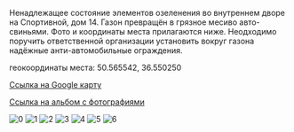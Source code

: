 Ненадлежащее состояние элементов озеленения во внутреннем дворе на Спортивной, дом 14. Газон превращён в грязное месиво авто-свиньями. Фото и координаты места прилагаются ниже. Неодходимо поручить ответственной организации установить вокруг газона надёжные анти-автомобильные ограждения.

геокоординаты места: 50.565542, 36.550250

[Ссылка на Google карту](https://www.google.ru/maps/place/50%C2%B033'56.0%22N+36%C2%B033'00.9%22E/@50.5659774,36.5508542,825m/data=!3m1!1e3!4m2!3m1!1s0x0:0x0?hl=ru)

[Ссылка на альбом с фотографиями](http://imgur.com/a/qLdVW)

![0](http://i.imgur.com/u0MXhlL.png)
![1](http://i.imgur.com/poHbXyC.jpg)
![2](http://i.imgur.com/CMz22RD.jpg)
![3](http://i.imgur.com/APXUpL3.jpg)
![4](http://i.imgur.com/INqh5Zp.jpg)
![5](http://i.imgur.com/7TDEvCh.jpg)
![6](http://i.imgur.com/cOm17Sn.jpg)
